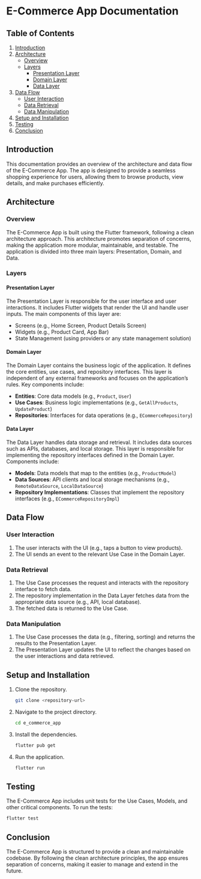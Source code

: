 
# E-Commerce App Documentation

## Table of Contents
1. [Introduction](#introduction)
2. [Architecture](#architecture)
   - [Overview](#overview)
   - [Layers](#layers)
     - [Presentation Layer](#presentation-layer)
     - [Domain Layer](#domain-layer)
     - [Data Layer](#data-layer)
3. [Data Flow](#data-flow)
   - [User Interaction](#user-interaction)
   - [Data Retrieval](#data-retrieval)
   - [Data Manipulation](#data-manipulation)
4. [Setup and Installation](#setup-and-installation)
5. [Testing](#testing)
6. [Conclusion](#conclusion)

## Introduction
This documentation provides an overview of the architecture and data flow of the E-Commerce App. The app is designed to provide a seamless shopping experience for users, allowing them to browse products, view details, and make purchases efficiently.

## Architecture

### Overview
The E-Commerce App is built using the Flutter framework, following a clean architecture approach. This architecture promotes separation of concerns, making the application more modular, maintainable, and testable. The application is divided into three main layers: Presentation, Domain, and Data.

### Layers

#### Presentation Layer
The Presentation Layer is responsible for the user interface and user interactions. It includes Flutter widgets that render the UI and handle user inputs. The main components of this layer are:
- Screens (e.g., Home Screen, Product Details Screen)
- Widgets (e.g., Product Card, App Bar)
- State Management (using providers or any state management solution)

#### Domain Layer
The Domain Layer contains the business logic of the application. It defines the core entities, use cases, and repository interfaces. This layer is independent of any external frameworks and focuses on the application’s rules. Key components include:
- **Entities**: Core data models (e.g., `Product`, `User`)
- **Use Cases**: Business logic implementations (e.g., `GetAllProducts`, `UpdateProduct`)
- **Repositories**: Interfaces for data operations (e.g., `ECommerceRepository`)

#### Data Layer
The Data Layer handles data storage and retrieval. It includes data sources such as APIs, databases, and local storage. This layer is responsible for implementing the repository interfaces defined in the Domain Layer. Components include:
- **Models**: Data models that map to the entities (e.g., `ProductModel`)
- **Data Sources**: API clients and local storage mechanisms (e.g., `RemoteDataSource`, `LocalDataSource`)
- **Repository Implementations**: Classes that implement the repository interfaces (e.g., `ECommerceRepositoryImpl`)

## Data Flow

### User Interaction
1. The user interacts with the UI (e.g., taps a button to view products).
2. The UI sends an event to the relevant Use Case in the Domain Layer.

### Data Retrieval
1. The Use Case processes the request and interacts with the repository interface to fetch data.
2. The repository implementation in the Data Layer fetches data from the appropriate data source (e.g., API, local database).
3. The fetched data is returned to the Use Case.

### Data Manipulation
1. The Use Case processes the data (e.g., filtering, sorting) and returns the results to the Presentation Layer.
2. The Presentation Layer updates the UI to reflect the changes based on the user interactions and data retrieved.

## Setup and Installation
1. Clone the repository.
   ```bash
   git clone <repository-url>
   ```
2. Navigate to the project directory.
   ```bash
   cd e_commerce_app
   ```
3. Install the dependencies.
   ```bash
   flutter pub get
   ```
4. Run the application.
   ```bash
   flutter run
   ```

## Testing
The E-Commerce App includes unit tests for the Use Cases, Models, and other critical components. To run the tests:
```bash
flutter test
```

## Conclusion
The E-Commerce App is structured to provide a clean and maintainable codebase. By following the clean architecture principles, the app ensures separation of concerns, making it easier to manage and extend in the future.
